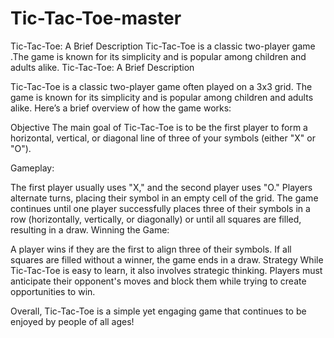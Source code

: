 # Tic-Tac-Toe-master
Tic-Tac-Toe: A Brief Description  Tic-Tac-Toe is a classic two-player game .The game is known for its simplicity and is popular among children and adults alike. 
Tic-Tac-Toe: A Brief Description

Tic-Tac-Toe is a classic two-player game often played on a 3x3 grid. The game is known for its simplicity and is popular among children and adults alike. Here’s a brief overview of how the game works:

Objective
The main goal of Tic-Tac-Toe is to be the first player to form a horizontal, vertical, or diagonal line of three of your symbols (either "X" or "O").



Gameplay:

The first player usually uses "X," and the second player uses "O."
Players alternate turns, placing their symbol in an empty cell of the grid.
The game continues until one player successfully places three of their symbols in a row (horizontally, vertically, or diagonally) or until all squares are filled, resulting in a draw.
Winning the Game:

A player wins if they are the first to align three of their symbols.
If all squares are filled without a winner, the game ends in a draw.
Strategy
While Tic-Tac-Toe is easy to learn, it also involves strategic thinking. Players must anticipate their opponent's moves and block them while trying to create opportunities to win.

Overall, Tic-Tac-Toe is a simple yet engaging game that continues to be enjoyed by people of all ages!
